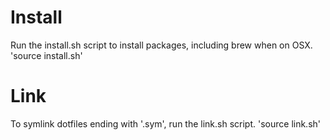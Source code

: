 # Install
Run the install.sh script to install packages, including brew when on OSX.
'source install.sh'

# Link
To symlink dotfiles ending with '.sym', run the link.sh script.
'source link.sh'
